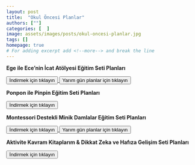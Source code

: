 ```yaml
---
layout: post
title:  "Okul Öncesi Planlar"
authors: [""]
categories: [  ]
image: assets/images/posts/okul-oncesi-planlar.jpg
tags: []
homepage: true
# For adding excerpt add <!--more--> and break the line
---
```

**Ege ile Ece’nin İcat Atölyesi Eğitim Seti Planları**

   <a href="https://cdn.e-damla.com.tr/PLANLAR/icat-atolyesi-planlar.zip" target="_blank" rel="noopener">
    <button type="button" class="btn btn-outline-primary">
       İndirmek için tıklayın
    </button>
</a>

   <a href="https://cdn.e-damla.com.tr/PLANLAR/icat-atolyesi-yarim-gun-planlar.zip" target="_blank" rel="noopener">
    <button type="button" class="btn btn-outline-primary">
       Yarım gün planlar için tıklayın
    </button>
</a>

**Ponpon ile Pinpin Eğitim Seti Planları**

 <a href="https://cdn.e-damla.com.tr/PLANLAR/ponpon-pinpin-planlar.zip" target="_blank" rel="noopener">
    <button type="button" class="btn btn-outline-danger">
       İndirmek için tıklayın
    </button>
</a>

**Montessori Destekli Minik Damlalar Eğitim Seti Planları**

   <a href="https://cdn.e-damla.com.tr/PLANLAR/minikdamla-planlar.zip" target="_blank" rel="noopener">
    <button type="button" class="btn btn-outline-info">
       İndirmek için tıklayın
    </button>
</a>

<a href="https://cdn.e-damla.com.tr/PLANLAR/minik-damla-yarim-gun-planlar.zip" target="_blank" rel="noopener">
    <button type="button" class="btn btn-outline-info">
       Yarım gün planlar için tıklayın
    </button>
</a>

**Aktivite Kavram Kitaplarım & Dikkat Zeka ve Hafıza Gelişim Seti Planları**

   <a href="https://cdn.e-damla.com.tr/PLANLAR/dikkat-zeka-hafiza-gelistirme-seti-kavram-seti.zip" target="_blank" rel="noopener">
    <button type="button" class="btn btn-outline-success">
       İndirmek için tıklayın
    </button>
</a>